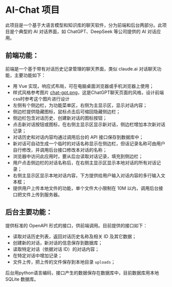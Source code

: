 # AI-Chat 项目

此项目是一个基于大语言模型和知识库的聊天软件，分为前端和后台两部分。此项目是个典型的 AI 对话界面，如 ChatGPT、DeepSeek 等公司提供的 AI 对话应用。

## 前端功能：

前端是一个基于带有对话历史记录管理的聊天界面，类似 claude.ai 对话聊天功能，主要功能如下：

- 用 Vue 实现，响应式布局，可在电脑桌面浏览器或手机浏览器上使用；
- 样式风格参考图片 [chat-gpt.png](chat-gpt.png)，这是ChatGPT聊天页面的风格，设计前端css时参考这个图片进行设计
- 左侧有个侧边栏，为功能菜单区，右侧为主显示区，显示对话内容；
- 侧边栏提供隐藏图标，鼠标点击后可缩回隐藏侧边栏；
- 侧边栏包含对话历史、创建新对话的图标按钮；
- 点击新对话按钮或图标，在右侧主显示区显示新对话，侧边栏增加本次新对话记录；
- 对话历史和对话内容均通过调用后台的 API 接口保存到数据库中；
- 新对话可自动生成一个临时的对话名称显示在侧边栏，但话记录名称可由用户自行修改，并调用后台接口修改本对话的名称；
- 浏览器中访问此应用时，要从后台读取对话记录，填充到侧边栏；
- 用户点击侧边栏的对话名称后，在右侧主显示区显示本地对话的所有对话记录；
- 右侧主显示区显示本地对话内容，下方提供给用户输入对话内容的多行输入文本框；
- 提供用户上传本地文件的功能，单个文件大小限制在 10M 以内，调用后台接口把文件上传到服务器。 

## 后台主要功能：

提供标准的 OpenAPI 形式的接口，供前端调用。目前提供的接口如下：

- 读取对话历史列表，返回对话历史名称及相关 ID 及其它数据；
- 创建新的对话，新对话的信息保存到数据库；
- 读取特定对话（依据对话 ID）的对话内容；
- 在特定对话中增加记录；
- 文件上传，把上传的文件保存到本地目录 `uploads`；

后台用python语言编码，接口产生的数据保存在数据库中，目前数据库用本地 SQLite 数据库。
